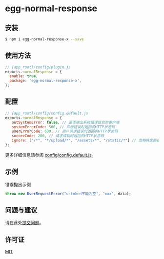 
# egg-normal-response

<!--
此处描述。
-->

## 安装

```bash
$ npm i egg-normal-response-x --save
```

## 使用方法

```js
// {app_root}/config/plugin.js
exports.normalResponse = {
  enable: true,
  package: 'egg-normal-response-x',
};
```

## 配置

```js
// {app_root}/config/config.default.js
exports.normalResponse = {
   outSystemError: false, // 是否输出系统错误信息到客户端
   systemErrorCode: 500, // 系统错误时返回的HTTP状态码
   userErrorCode: 600, // 用户请求错误时返回的HTTP状态码
   succeeCode: 200, // 请求成功时返回的HTTP状态码
   ignore: ["/*", "*/upload/*", "/assets/*", "/static/*"] // 忽略特定路径的请求，不对这些路径的响应进行处理
};

```

更多详细信息请参阅 [config/config.default.js](config/config.default.js)。

## 示例
错误抛出示例
```js
throw new UserRequestError("u-token不能为空", "xxx", data);
```


## 问题与建议

请在此处[提交问题](https://github.com/eggjs/egg/issues)。

## 许可证

[MIT](LICENSE)